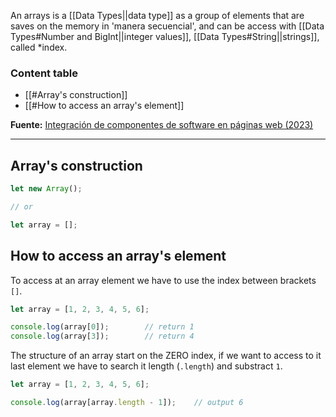An arrays is a [[Data Types||data type]] as a group of elements that are saves on the memory in 'manera secuencial', and can be access with [[Data Types#Number and BigInt||integer values]], [[Data Types#String||strings]], called *index.

### **Content table**

- [[#Array's construction]]
- [[#How to access an array's element]]

**Fuente:**
[Integración de componentes de software en páginas web (2023)](https://www.ra-ma.es/libro/mf0951-2-integracion-de-componentes-software-en-paginas-web_148555/)

---

## Array's construction

```javascript
let new Array();

// or

let array = [];
```
## How to access an array's element

To access at an array element we have to use the index between brackets `[]`.

```javascript
let array = [1, 2, 3, 4, 5, 6];

console.log(array[0]);        // return 1
console.log(array[3]);        // return 4
```

The structure of an array start on the ZERO index, if we want to access to it last element we have to search it length (`.length`) and substract `1`. 

```javascript
let array = [1, 2, 3, 4, 5, 6];

console.log(array[array.length - 1]);    // output 6
```
